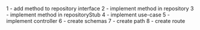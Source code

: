 1 - add method to repository interface
2 - implement method in repository
3 - implement method in repositoryStub
4 - implement use-case
5 - implement controller
6 - create schemas
7 - create path
8 - create route
